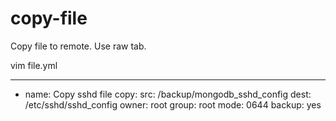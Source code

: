 # copy-file
Copy file to remote. Use raw tab.

vim file.yml

---
- name: Copy sshd file
  copy:
    src: /backup/mongodb_sshd_config 
    dest: /etc/sshd/sshd_config
    owner: root
    group: root
    mode: 0644
    backup: yes
